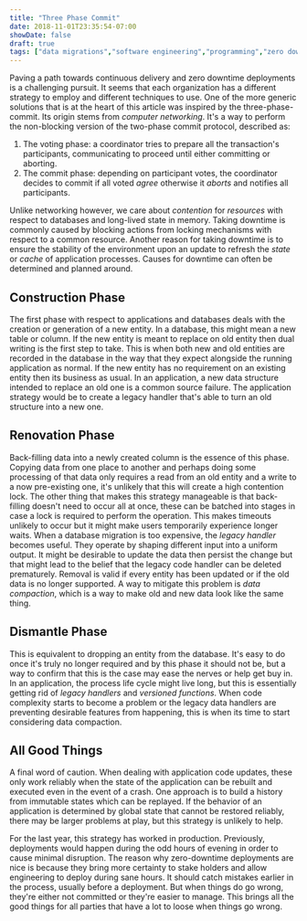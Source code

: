 ```yaml
---
title: "Three Phase Commit"
date: 2018-11-01T23:35:54-07:00
showDate: false
draft: true
tags: ["data migrations","software engineering","programming","zero downtime"]
---
```


Paving a path towards continuous delivery and zero downtime deployments is a challenging pursuit.
It seems that each organization has a different strategy to employ and different techniques to use.
One of the more generic solutions that is at the heart of this article was inspired by the three-phase-commit.
Its origin stems from _computer networking_. 
It's a way to perform the non-blocking version of the two-phase commit protocol, described as:

1. The voting phase: a coordinator tries to prepare all the transaction's participants, communicating to proceed until either committing or aborting.
1. The commit phase: depending on participant votes, the coordinator decides to commit if all voted _agree_ otherwise it _aborts_ and notifies all participants.

Unlike networking however, we care about _contention_ for _resources_ with respect to databases and long-lived state in memory.
Taking downtime is commonly caused by blocking actions from locking mechanisms with respect to a common resource.
Another reason for taking downtime is to ensure the stability of the environment upon an update to refresh the _state_ or _cache_ of application processes.
Causes for downtime can often be determined and planned around.

## Construction Phase

The first phase with respect to applications and databases deals with the creation or generation of a new entity.
In a database, this might mean a new table or column.
If the new entity is meant to replace on old entity then dual writing is the first step to take.
This is when both new and old entities are recorded in the database in the way that they expect alongside the running application as normal.
If the new entity has no requirement on an existing entity then its business as usual.
In an application, a new data structure intended to replace an old one is a common source failure.
The application strategy would be to create a legacy handler that's able to turn an old structure into a new one.

## Renovation Phase

Back-filling data into a newly created column is the essence of this phase.
Copying data from one place to another and perhaps doing some processing of that data only requires a read from an old entity and a write to a now pre-existing one, it's unlikely that this will create a high contention lock.
The other thing that makes this strategy manageable is that back-filling doesn't need to occur all at once, these can be batched into stages in case a lock is required to perform the operation.
This makes timeouts unlikely to occur but it might make users temporarily experience longer waits.
When a database migration is too expensive, the _legacy handler_ becomes useful.
They operate by shaping different input into a uniform output.
It might be desirable to update the data then persist the change but that might lead to the belief that the legacy code handler can be deleted prematurely.
Removal is valid if every entity has been updated or if the old data is no longer supported.
A way to mitigate this problem is _data compaction_, which is a way to make old and new data look like the same thing.

## Dismantle Phase

This is equivalent to dropping an entity from the database. 
It's easy to do once it's truly no longer required and by this phase it should not be, but a way to confirm that this is the case may ease the nerves or help get buy in.
In an application, the process life cycle might live long, but this is essentially getting rid of _legacy handlers_ and _versioned functions_.
When code complexity starts to become a problem or the legacy data handlers are preventing desirable features from happening, this is when its time to start considering data compaction.

## All Good Things

A final word of caution.
When dealing with application code updates, these only work reliably when the state of the application can be rebuilt and executed even in the event of a crash.
One approach is to build a history from immutable states which can be replayed.
If the behavior of an application is determined by global state that cannot be restored reliably, there may be larger problems at play, but this strategy is unlikely to help.

For the last year, this strategy has worked in production.
Previously, deployments would happen during the odd hours of evening in order to cause minimal disruption.
The reason why zero-downtime deployments are nice is because they bring more certainty to stake holders and allow engineering to deploy during sane hours.
It should catch mistakes earlier in the process, usually before a deployment.
But when things do go wrong, they're either not committed or they're easier to manage.
This brings all the good things for all parties that have a lot to loose when things go wrong.
